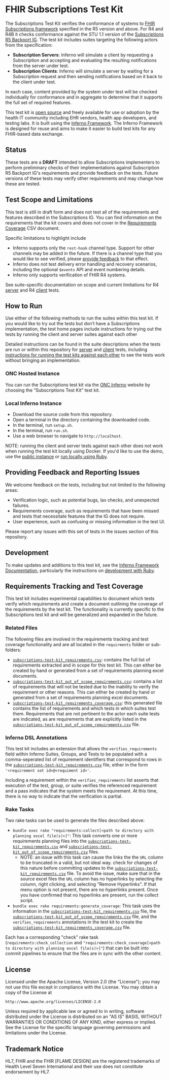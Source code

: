 # FHIR Subscriptions Test Kit

The Subscriptions Test Kit verifies the conformance of systems to 
[FHIR Subscriptions framework](https://www.hl7.org/fhir/R5/subscriptions.html)
specified in the R5 version and above. For R4 and R4B it checks conformance against
the STU 1.1 version of the [Subscriptions R5 Backport 
IG](https://hl7.org/fhir/uv/subscriptions-backport/STU1.1/index.html).
The test kit includes suites targeting the following actors from the specification:

- **Subscription Servers**: Inferno will simulate a client by requesting a Subscription
  and accepting and evaluating the resulting notifications from the server under test.
- **Subscription Clients**: Inferno will simulate a server by waiting for a Subscription
  request and then sending notifications based on it back to the client under test.

In each case, content provided by the system under test will be checked individually
for conformance and in aggregate to determine that it supports the full set of required
features.

This test kit is [open source](#license) and freely available for use or
adoption by the health IT community including EHR vendors, health app
developers, and testing labs. It is built using the [Inferno
Framework](https://inferno-framework.github.io/). The Inferno Framework is
designed for reuse and aims to make it easier to build test kits for any
FHIR-based data exchange.

## Status

These tests are a **DRAFT** intended to allow Subscriptions implementers to perform 
preliminary checks of their implementations against Subscription R5 Backport IG's requirements
and provide feedback on the tests. Future versions of these tests may verify other 
requirements and may change how these are tested.

## Test Scope and Limitations

This test is still in draft form and does not test all of the requirements and features
described in the Subscriptions IG. You can find information on the requirements
that the kit covers and does not cover in the [Requirements 
Coverage](lib/subscriptions_test_kit/docs/generated/Requirements_Coverage.csv) CSV document.

Specific limitations to highlight include
- Inferno supports only the `rest-hook` channel type. Support for other channels may be added in the future.
  If there is a channel type that you would like to see verified, please 
  [provide feedback](https://github.com/inferno-framework/subscriptions-test-kit/issues) to that effect.
- Inferno does not test delivery error handling and recovery scenarios, including
  the optional `$events` API and event numbering details.
- Inferno only supports verification of FHIR R4 systems.

See suite-specific documentation on scope and current limitations
for R4 [server](lib/subscriptions_test_kit/docs/subscriptions_r5_backport_r4_server_suite_description.md) and R4
[client](lib/subscriptions_test_kit/docs/subscriptions_r5_backport_r4_client_suite_description.md)
tests.

## How to Run

Use either of the following methods to run the suites within this test kit.
If you would like to try out the tests but don’t have a Subscriptions implementation, 
the test home pages include instructions for trying out the tests by running the 
client and server suites against each other

Detailed instructions can be found in the suite descriptions when the tests
are run or within this repository for 
[server](lib/subscriptions_test_kit/docs/subscriptions_r5_backport_r4_server_suite_description.md#running-the-tests) and
[client](lib/subscriptions_test_kit/docs/subscriptions_r5_backport_r4_client_suite_description.md#running-the-tests)
tests, including [instructions for running the test kits against each 
other](lib/subscriptions_test_kit/docs/subscriptions_r5_backport_r4_client_suite_description.md#sample-execution)
to see the tests work without bringing an implementation.

### ONC Hosted Instance

You can run the Subscriptions test kit via the [ONC Inferno](https://inferno.healthit.gov/test-kits/subscriptions/)
website by choosing the “Subscriptions Test Kit” test kit.

### Local Inferno Instance

- Download the source code from this repository.
- Open a terminal in the directory containing the downloaded code.
- In the terminal, run `setup.sh`.
- In the terminal, run `run.sh`.
- Use a web browser to navigate to `http://localhost`.

NOTE: running the client and server tests against each other does not work
when running the test kit locally using Docker. If you'd like to use the demo,
use the [public instance](https://inferno.healthit.gov/test-kits/subscriptions/)
or [run locally using Ruby](#development).

## Providing Feedback and Reporting Issues

We welcome feedback on the tests, including but not limited to the following areas:
- Verification logic, such as potential bugs, lax checks, and unexpected failures.
- Requirements coverage, such as requirements that have been missed and tests that necessitate features that the IG does not require.
- User experience, such as confusing or missing information in the test UI.

Please report any issues with this set of tests in the issues section of this repository.

## Development

To make updates and additions to this test kit, see the 
[Inferno Framework Documentation](https://inferno-framework.github.io/docs/),
particularly the instructions on 
[development with Ruby](https://inferno-framework.github.io/docs/getting-started/#development-with-ruby).

## Requirements Tracking and Test Coverage

This test kit includes experimental capabilities to document which tests verify which requirements
and create a document outlining the coverage of the requirements by the test kit. The functionality
is currently specific to the Subscriptions test kit and will be generalized and expanded in the future.

### Related Files

The following files are involved in the requirements tracking and test coverage functionality
and are all located in the `requirments` folder or sub-folders:
- [`subscriptions-test-kit_requirements.csv`](lib/subscriptions_test_kit/requirements/subscriptions-test-kit_requirements.csv): contains
  the full list of requirements extracted and in scope for this test kit. This can either be created by hand
  or generated from a set of requirements planning excel documents.
- [`subscriptions-test-kit_out_of_scope_requirements.csv`](lib/subscriptions_test_kit/requirements/subscriptions-test-kit_out_of_scope_requirements.csv):
  contains a list of requirements that will not be tested due to the inability to verify
  the requirement or other reasons. This can either be created by hand
  or generated from a set of requirements planning excel documents.
- [`subscriptions-test-kit_requirements_coverage.csv`](lib/subscriptions_test_kit/requirements/generated/subscriptions-test-kit_requirements_coverage.csv):
  this generated file contains the list of requirements and which tests in which suites test them. Requirements that
  are not pertinent to the actor each suite tests are indicated, as are requirements that are explicitly listed in the
  [`subscriptions-test-kit_out_of_scope_requirements.csv`](lib/subscriptions_test_kit/requirements/subscriptions-test-kit_out_of_scope_requirements.csv)
  file.

### Inferno DSL Annotations

This test kit includes an extension that allows the `verifies_requirements` field 
within Inferno Suites, Groups, and Tests to be populated with a comma-seperated
list of requirement identifiers that correspond to rows in the 
[`subscriptions-test-kit_requirements.csv`](lib/subscriptions_test_kit/requirements/subscriptions-test-kit_requirements.csv) file, either in the form `'<requirement set id>@<requiment id>'`.

Including a requirement within the `verifies_requirements` list asserts that execution of the test, group, or suite
verifies the referenced requirement and a pass indicates that the system meets the requirement. At this time,
there is no way to indicate that the verification is partial.

### Rake Tasks

Two rake tasks can be used to generate the files described above:
- `bundle exec rake "requirements:collect[<path to directory with planning excel file(s)>]"`:
  This task converts one or more requirements planning files into the
  [`subscriptions-test-kit_requirements.csv`](lib/subscriptions_test_kit/requirements/subscriptions-test-kit_requirements.csv) and
  [`subscriptions-test-kit_out_of_scope_requirements.csv`](lib/subscriptions_test_kit/requirements/subscriptions-test-kit_out_of_scope_requirements.csv)
  files.
    - NOTE: an issue with this task can cause the links the the `URL` column to be truncated in
      a valid, but not ideal way. check for changes of this nature before committing updates
      to the [`subscriptions-test-kit_requirements.csv`](lib/subscriptions_test_kit/requirements/subscriptions-test-kit_requirements.csv) file. To avoid the issue, make sure that in the 
      source excel files the `URL` column has no hyperlinks by selecting the column, right clicking,
      and selecting "Remove Hyperlinks". If that menu option is not present, there are no hyperlinks
      present. Once you have confirmed that no hyperlinks are present, run the collect script.
- `bundle exec rake requirements:generate_coverage`: This task uses the information in the
  [`subscriptions-test-kit_requirements.csv`](lib/subscriptions_test_kit/requirements/subscriptions-test-kit_requirements.csv) file, the
  [`subscriptions-test-kit_out_of_scope_requirements.csv`](lib/subscriptions_test_kit/requirements/subscriptions-test-kit_out_of_scope_requirements.csv)
  file, and the `verifies_requirements` annotations in the test kit to create the
  [`subscriptions-test-kit_requirements_coverage.csv`](lib/subscriptions_test_kit/requirements/generated/subscriptions-test-kit_requirements_coverage.csv) file.

Each has a corresponding "check" rake task (`requirements:check_collection` and 
`"requirements:check_coverage[<path to directory with planning excel file(s)>]"`) that
can be built into commit pipelines to ensure that the files are in sync with the other content.

## License

Licensed under the Apache License, Version 2.0 (the "License"); you may not use
this file except in compliance with the License. You may obtain a copy of the
License at
```
http://www.apache.org/licenses/LICENSE-2.0
```
Unless required by applicable law or agreed to in writing, software distributed
under the License is distributed on an "AS IS" BASIS, WITHOUT WARRANTIES OR
CONDITIONS OF ANY KIND, either express or implied. See the License for the
specific language governing permissions and limitations under the License.

## Trademark Notice

HL7, FHIR and the FHIR [FLAME DESIGN] are the registered trademarks of Health
Level Seven International and their use does not constitute endorsement by HL7.